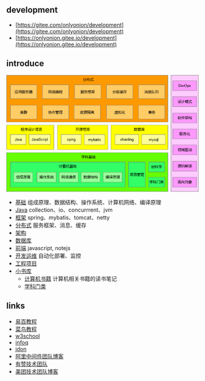 ## development
* [https://gitee.com/onlyonion/development](https://gitee.com/onlyonion/development) 
* [https://onlyonion.gitee.io/development](https://onlyonion.gitee.io/development)

## introduce
<!--
This is my daily notes, enriching the mind....-->
![knowledge](/00-base/img/knowledge.png)


* [基础](00-base/README.md) 组成原理、数据结构、操作系统、计算机网络、编译原理
* [Java](10-java/README.md)  collection、io、concurrrent、jvm
* [框架](20-framework/README.md) spring、mybatis、tomcat、netty
* [分布式](30-distributed/README.md) 服务框架、消息、缓存
* [架构](40-architecture/README.md) 
* [数据库](50-database/README.md) 
* [前端](60-js/README.md) javascript, notejs
* [开发运维](70-dev-ops/README.md)  自动化部署、监控
* [工程项目](80-project/README.md) 
* [小书库](99-book/README.md)
  - [计算机书籍](99-book/notes/README.md) 计算机相关书籍的读书笔记
  - [学科门类](99-book/subject/README.md) 
 
## links
* [易百教程](https://www.yiibai.com)
* [菜鸟教程](http://www.runoob.com)
* [w3school](http://www.w3school.com.cn)
* [infoq](https://www.infoq.cn)
* [jdon](https://www.jdon.com/)
* [阿里中间件团队博客](http://jm.taobao.org)
* [有赞技术团队](https://tech.youzan.com/)
* [美团技术团队博客](http://tech.meituan.com/)